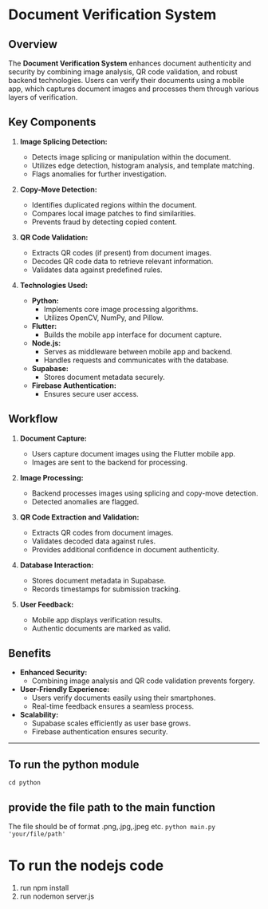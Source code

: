 # Document Verification System

## Overview

The **Document Verification System** enhances document authenticity and security by combining image analysis, QR code validation, and robust backend technologies. Users can verify their documents using a mobile app, which captures document images and processes them through various layers of verification.

## Key Components

1. **Image Splicing Detection:**
   - Detects image splicing or manipulation within the document.
   - Utilizes edge detection, histogram analysis, and template matching.
   - Flags anomalies for further investigation.

2. **Copy-Move Detection:**
   - Identifies duplicated regions within the document.
   - Compares local image patches to find similarities.
   - Prevents fraud by detecting copied content.

3. **QR Code Validation:**
   - Extracts QR codes (if present) from document images.
   - Decodes QR code data to retrieve relevant information.
   - Validates data against predefined rules.

4. **Technologies Used:**
   - **Python:**
     - Implements core image processing algorithms.
     - Utilizes OpenCV, NumPy, and Pillow.
   - **Flutter:**
     - Builds the mobile app interface for document capture.
   - **Node.js:**
     - Serves as middleware between mobile app and backend.
     - Handles requests and communicates with the database.
   - **Supabase:**
     - Stores document metadata securely.
   - **Firebase Authentication:**
     - Ensures secure user access.

## Workflow

1. **Document Capture:**
   - Users capture document images using the Flutter mobile app.
   - Images are sent to the backend for processing.

2. **Image Processing:**
   - Backend processes images using splicing and copy-move detection.
   - Detected anomalies are flagged.

3. **QR Code Extraction and Validation:**
   - Extracts QR codes from document images.
   - Validates decoded data against rules.
   - Provides additional confidence in document authenticity.

4. **Database Interaction:**
   - Stores document metadata in Supabase.
   - Records timestamps for submission tracking.

5. **User Feedback:**
   - Mobile app displays verification results.
   - Authentic documents are marked as valid.

## Benefits

- **Enhanced Security:**
  - Combining image analysis and QR code validation prevents forgery.
- **User-Friendly Experience:**
  - Users verify documents easily using their smartphones.
  - Real-time feedback ensures a seamless process.
- **Scalability:**
  - Supabase scales efficiently as user base grows.
  - Firebase authentication ensures security.

---

## To run the python module
```cd python```
## provide the file path to the main function
The file should be of format .png,.jpg,.jpeg etc.
```python main.py 'your/file/path' ```

# To run the nodejs code

1. run npm install
2. run nodemon server.js 


